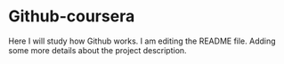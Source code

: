 # Github-coursera
Here I will study how Github works.
I am editing the README file. Adding some more details about the project description.
